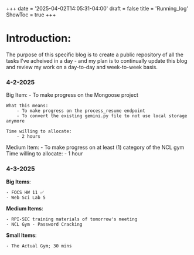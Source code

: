 +++
date = '2025-04-02T14:05:31-04:00'
draft = false
title = 'Running_log'
ShowToc = true
+++

# Introduction:
The purpose of this specific blog is to create a public repository of all the tasks I've acheived in a day - and my plan is to continually update this blog and review my work on a day-to-day and week-to-week basis.

### 4-2-2025
Big Item: 
    - To make progress on the Mongoose project

    What this means:
        - To make progress on the process_resume endpoint
        - To convert the existing gemini.py file to not use local storage anymore

    Time willing to allocate:
        - 2 hours
    
Medium Item:
    - To make progress on at least (1) category of the NCL gym
    Time willing to allocate:
        - 1 hour

### 4-3-2025
**Big Items**:

    - FOCS HW 11 ✅
    - Web Sci Lab 5

**Medium Items**:

    - RPI-SEC training materials of tomorrow's meeting
    - NCL Gym - Password Cracking

**Small Items**:

    - The Actual Gym; 30 mins